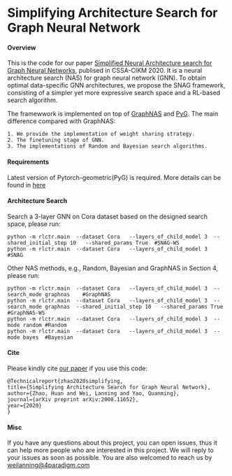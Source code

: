 # Simplifying Architecture Search for Graph Neural Network

#### Overview
This is the code for our paper [Simplified Neural Architecture search for Graph Neural Networks](https://arxiv.org/pdf/2008.11652.pdf), publised in CSSA-CIKM 2020.
It is a neural architecture search (NAS) for graph neural network (GNN).
To obtain optimal data-specific GNN architectures, we propose the SNAG framework, consisting of a simpler yet more expressive search space and a RL-based search algorithm.

The framewwork is implemented on top of [GraphNAS](https://github.com/GraphNAS/GraphNAS) and [PyG](https://github.com/rusty1s/pytorch_geometric). The main difference compared with GraphNAS:

    1. We provide the implementation of weight sharing strategy.
    2. The finetuning stage of GNN.
    3. The implementations of Random and Bayesian search algorithms.
    
#### Requirements
Latest version of Pytorch-geometric(PyG) is required. More details can be found in [here](https://github.com/rusty1s/pytorch_geometric)

#### Architecture Search
Search a 3-layer GNN on Cora dataset based on the designed search space, please run:
    
    python -m rlctr.main  --dataset Cora   --layers_of_child_model 3  --shared_initial_step 10   --shared_params True  #SNAG-WS
    python -m rlctr.main  --dataset Cora   --layers_of_child_model 3  #SNAG


Other NAS methods, e.g., Random, Bayesian and GraphNAS in Section 4, please run:
    
    python -m rlctr.main  --dataset Cora   --layers_of_child_model 3  --search_mode graphnas    #GraphNAS
    python -m rlctr.main  --dataset Cora   --layers_of_child_model 3  --search_mode graphnas  --shared_initial_step 10   --shared_params True  #GraphNAS-WS
    python -m rlctr.main  --dataset Cora   --layers_of_child_model 3  --mode random #Random
    python -m rlctr.main  --dataset Cora   --layers_of_child_model 3  --mode bayes  #Bayesian

#### Cite
Please kindly cite [our paper](https://arxiv.org/pdf/2008.11652.pdf) if you use this code:

    @Technicalreport{zhao2020simplifying,
    title={Simplifying Architecture Search for Graph Neural Network},
    author={Zhao, Huan and Wei, Lanning and Yao, Quanming},
    journal={arXiv preprint arXiv:2008.11652},
    year={2020}
    }
    
#### Misc
If you have any questions about this project, you can open issues, thus it can help more people who are interested in this project. We will reply to your issues as soon as possible. You are also welcomed to reach us by weilanning@4paradigm.com
